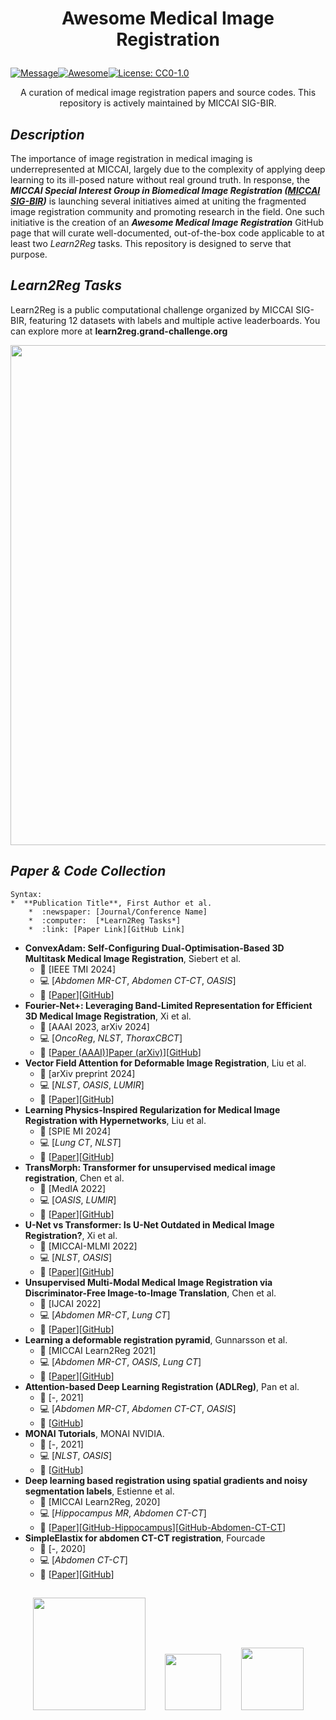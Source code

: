 # <p align=center>Awesome Medical Image Registration</p>
[![Message](https://img.shields.io/badge/I%20%E2%9D%A4%20-OpenSource-%23ff0055)](https://img.shields.io/badge/I%20%E2%9D%A4%20-OpenSource-%23ff0055)[![Awesome](https://awesome.re/badge.svg)](https://awesome.re)[![License: CC0-1.0](https://img.shields.io/badge/License-CC0_1.0-lightgrey.svg)](http://creativecommons.org/publicdomain/zero/1.0/)

<p align=center>A curation of medical image registration papers and source codes. This repository is actively maintained by MICCAI SIG-BIR.</p>

## *Description*
The importance of image registration in medical imaging is underrepresented at MICCAI, largely due to the complexity of applying deep learning to its ill-posed nature without real ground truth. In response, the ***MICCAI Special Interest Group in Biomedical Image Registration ([MICCAI SIG-BIR](https://miccai.org/index.php/special-interest-groups/bir/))*** is launching several initiatives aimed at uniting the fragmented image registration community and promoting research in the field. One such initiative is the creation of an ***Awesome Medical Image Registration*** GitHub page that will curate well-documented, out-of-the-box code applicable to at least two *Learn2Reg* tasks. This repository is designed to serve that purpose.

## *Learn2Reg Tasks*
Learn2Reg is a public computational challenge organized by MICCAI SIG-BIR, featuring 12 datasets with labels and multiple active leaderboards. You can explore more at **learn2reg.grand-challenge.org**
<p align=center><img src="https://github.com/sigbir/awesome/blob/main/figs/L2R_tasks_.jpg" width="800"/></p>

## *Paper & Code Collection*

```
Syntax:
*  **Publication Title**, First Author et al.
    *  :newspaper: [Journal/Conference Name] 
    *  :computer:  [*Learn2Reg Tasks*] 
    *  :link: [Paper Link][GitHub Link]
```
*  **ConvexAdam: Self-Configuring Dual-Optimisation-Based 3D Multitask Medical Image Registration**, Siebert et al.
    *  :newspaper: [IEEE TMI 2024]
    *  :computer: [*Abdomen MR-CT*, *Abdomen CT-CT*, *OASIS*]
    *  :link: [[Paper](https://ieeexplore.ieee.org/document/10681158)][[GitHub](https://github.com/multimodallearning/convexAdam)]
*  **Fourier-Net+: Leveraging Band-Limited Representation for Efficient 3D Medical Image Registration**, Xi et al.
    *  :newspaper: [AAAI 2023, arXiv 2024] 
    *  :computer: [*OncoReg*, *NLST*, *ThoraxCBCT*]
    *  :link: [[Paper (AAAI)](https://doi.org/10.1609/aaai.v37i1.25182)][Paper (arXiv)](https://arxiv.org/abs/2307.02997)][[GitHub](https://github.com/xi-jia/Fourier-Net)]
*  **Vector Field Attention for Deformable Image Registration**, Liu et al.
    *  :newspaper: [arXiv preprint 2024]
    *  :computer: [*NLST*, *OASIS*, *LUMIR*]
    *  :link: [[Paper](https://arxiv.org/abs/2407.10209)][[GitHub](https://github.com/yihao6/vfa/)]
*  **Learning Physics-Inspired Regularization for Medical Image Registration with Hypernetworks**, Liu et al.
    *  :newspaper: [SPIE MI 2024]
    *  :computer: [*Lung CT*, *NLST*]
    *  :link: [[Paper](https://arxiv.org/pdf/2311.08239)][[GitHub](https://github.com/annareithmeir/elastic-regularization-hypermorph)]
*  **TransMorph: Transformer for unsupervised medical image registration**, Chen et al.
    *  :newspaper: [MedIA 2022]
    *  :computer: [*OASIS*, *LUMIR*] 
    *  :link: [[Paper](https://www.sciencedirect.com/science/article/pii/S1361841522002432)][[GitHub](https://github.com/junyuchen245/TransMorph_Transformer_for_Medical_Image_Registration)]
*  **U-Net vs Transformer: Is U-Net Outdated in Medical Image Registration?**, Xi et al.
    *  :newspaper: [MICCAI-MLMI 2022] 
    *  :computer: [*NLST*, *OASIS*] 
    *  :link: [[Paper](https://arxiv.org/abs/2208.04939)][[GitHub](https://github.com/xi-jia/LKU-Net)]
*  **Unsupervised Multi-Modal Medical Image Registration via Discriminator-Free Image-to-Image Translation**, Chen et al.
    *  :newspaper: [IJCAI 2022] 
    *  :computer: [*Abdomen MR-CT*, *Lung CT*] 
    *  :link: [[Paper](https://www.ijcai.org/proceedings/2022/0117.pdf)][[GitHub](https://github.com/heyblackC/DFMIR)]
*  **Learning a deformable registration pyramid**, Gunnarsson et al.
    *  :newspaper: [MICCAI Learn2Reg 2021] 
    *  :computer: [*Abdomen MR-CT*, *OASIS*, *Lung CT*] 
    *  :link: [[Paper](https://link.springer.com/chapter/10.1007/978-3-030-71827-5_10)][[GitHub](https://github.com/ngunnar/learning-a-deformable-registration-pyramid)]
*  **Attention-based Deep Learning Registration (ADLReg)**, Pan et al.
    *  :newspaper: [-, 2021]
    *  :computer: [*Abdomen MR-CT*, *Abdomen CT-CT*, *OASIS*]
    *  :link: [[GitHub](https://github.com/WinterPan2017/ADLReg)]
*  **MONAI Tutorials**, MONAI NVIDIA.
    *  :newspaper: [-, 2021] 
    *  :computer: [*NLST*, *OASIS*] 
    *  :link: [[GitHub](https://github.com/Project-MONAI/tutorials/tree/main/3d_registration)]
*  **Deep learning based registration using spatial gradients and noisy segmentation labels**, Estienne et al.
    *  :newspaper: [MICCAI Learn2Reg, 2020] 
    *  :computer: [*Hippocampus MR*, *Abdomen CT-CT*] 
    *  :link: [[Paper](https://link.springer.com/chapter/10.1007/978-3-030-71827-5_11)][[GitHub-Hippocampus](https://github.com/TheoEst/hippocampus_registration)][[GitHub-Abdomen-CT-CT](https://github.com/TheoEst/abdominal_registration)]
*  **SimpleElastix for abdomen CT-CT registration**, Fourcade
    *  :newspaper: [-, 2020]
    *  :computer: [*Abdomen CT-CT*]
    *  :link: [[Paper](https://ieeexplore.ieee.org/document/5338015)][[GitHub](https://github.com/fconstance/Learn2Reg_Task2_SimpleElastix)]
##
<p align="center"> <a href="https://miccai.org/index.php/special-interest-groups/bir/" target="_blank"><img src="https://github.com/sigbir/awesome-medical-image-registration/blob/main/figs/sigbir_logo.jpg" width="180"/></a>&nbsp;&nbsp;&nbsp;&nbsp;&nbsp;&nbsp;&nbsp;&nbsp;<a href="https://www.google.com/search?q=Learn2Reg+Grand+Challenge&sca_esv=7742ccf3e574a415&sca_upv=1&ei=uUbyZrW8IbCXwbkP4p3KmQI&ved=0ahUKEwj1_LK95dqIAxWwSzABHeKOMiMQ4dUDCA8&uact=5&oq=Learn2Reg+Grand+Challenge&gs_lp=Egxnd3Mtd2l6LXNlcnAiGUxlYXJuMlJlZyBHcmFuZCBDaGFsbGVuZ2UyBRAhGKABMgUQIRigATIFECEYoAEyBRAhGKABMgUQIRirAjIFECEYqwJIjRxQ3wRYvRpwAXgBkAEAmAFvoAGnDKoBBDEyLjS4AQPIAQD4AQGYAhGgAtkMwgIKEAAYsAMY1gQYR8ICCxAAGIAEGJECGIoFwgIFEAAYgATCAgQQABgewgIIEAAYgAQYogTCAggQABiiBBiJBZgDAIgGAZAGCJIHBDcuMTCgB5FD&sclient=gws-wiz-serp" target="_blank"><img src="https://github.com/sigbir/awesome-medical-image-registration/blob/main/figs/l2r_logo_21.png" width="90"/></a>&nbsp;&nbsp;&nbsp;&nbsp;&nbsp;&nbsp;&nbsp;&nbsp;<a href="https://miccai.org/" target="_blank"><img src="https://github.com/sigbir/awesome-medical-image-registration/blob/main/figs/miccai_logo2.jpg" width="100"/></a></p>
